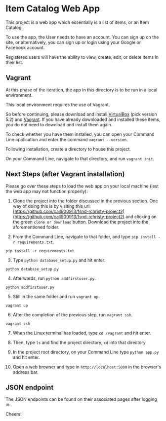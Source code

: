 # Item Catalog Web App

This project is a web app which essentially is a list of items, or an Item Catalog.

To use the app, the User needs to have an account. You can sign up on the site,
or alternatively, you can sign up or login using your Google or Facebook account.

Registered users will have the ability to view, create, edit, or delete items in their list.


## Vagrant

At this phase of the iteration, the app in this directory is to be run in a local environment.

This local environment requires the use of Vagrant.

So before continuing, please download and install [VirtualBox](https://www.virtualbox.org/wiki/Download_Old_Builds_5_2) (pick version 5.2) and [Vagrant](https://www.vagrantup.com).
If you have already downloaded and installed these items, you do not need to download and install them again.

To check whether you have them installed, you can open your Command Line application and enter the command `vagrant --version`.

Following installation, create a directory to house this project.

On your Command Line, navigate to that directory, and run `vagrant init`.


## Next Steps (after Vagrant installation)

Please go over these steps to load the web app on your local machine
(lest the web app may not function properly):


1. Clone the project into the folder discussed in the previous section.
One way of doing this is by visiting this url: [https://github.com/call900913/fsnd-rchristy-project2](https://github.com/call900913/fsnd-rchristy-project2) and clicking on the green `clone or download` button.
Download the project into the aforementioned folder.

2. From the Command Line, navigate to that folder, and type `pip install -r requirements.txt`.
```
pip install -r requirements.txt
```

3. Type `python database_setup.py` and hit enter.
```
python database_setup.py
```

4. Afterwards, run `python addfirstuser.py`.
```
python addfirstuser.py
```

5. Still in the same folder and run `vagrant up`.
```
vagrant up
```

6. After the completion of the previous step, run `vagrant ssh`.
```
vagrant ssh
```


7. When the Linux terminal has loaded, type `cd /vagrant` and hit enter.

8. Then, type `ls` and find the project directory; `cd` into that directory.

9. In the project root directory, on your Command Line type `python app.py` and hit enter.

10. Open a web browser and type in `http://localhost:5000` in the browser's address bar.


## JSON endpoint

The JSON endpoints can be found on their associated pages after logging in.


Cheers!
